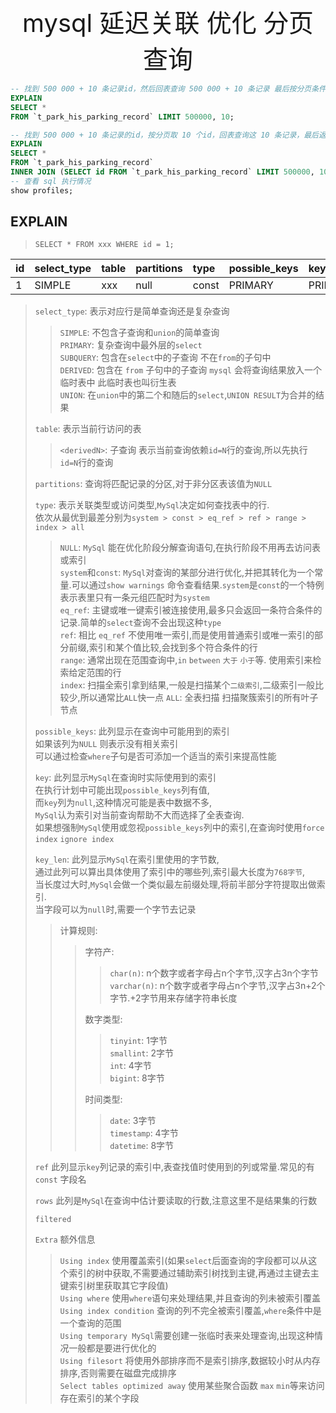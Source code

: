 <div style="text-align: center;font-size: 40px;">mysql 延迟关联 优化 分页查询</div>

```sql
-- 找到 500 000 + 10 条记录id，然后回表查询 500 000 + 10 条记录 最后按分页条件返回10条记录
EXPLAIN
SELECT *
FROM `t_park_his_parking_record` LIMIT 500000, 10;

-- 找到 500 000 + 10 条记录的id，按分页取 10 个id，回表查询这 10 条记录，最后返回10条记录
EXPLAIN
SELECT *
FROM `t_park_his_parking_record`
INNER JOIN (SELECT id FROM `t_park_his_parking_record` LIMIT 500000, 10) AS t USING (id);
-- 查看 sql 执行情况
show profiles;
```

## EXPLAIN

> `SELECT * FROM xxx WHERE id = 1;`

| id   | select_type | table | partitions | type  | possible_keys | key     | key_len | ref   | rows | filtered | Extra |
| :--- | :---------- | :---- | :--------- | :---- | :------------ | :------ | :------ | :---- | :--- | :------- | :---- |
| 1    | SIMPLE      | xxx   | null       | const | PRIMARY       | PRIMARY | 8       | const | 1    | 100      | null  |

> `select_type`: 表示对应行是简单查询还是复杂查询
> > `SIMPLE`:    不包含子查询和`union`的简单查询\
> > `PRIMARY`:   复杂查询中最外层的`select`\
> > `SUBQUERY`:  包含在`select`中的子查询 不在`from`的子句中\
> > `DERIVED`:   包含在 `from` 子句中的子查询 `mysql` 会将查询结果放入一个临时表中 此临时表也叫衍生表\
> > `UNION`:     在`union`中的第二个和随后的`select`,`UNION RESULT`为合并的结果
> 
> `table`: 表示当前行访问的表
> > `<derivedN>`: 子查询 表示当前查询依赖`id=N`行的查询,所以先执行`id=N`行的查询
> 
> `partitions`: 查询将匹配记录的分区,对于非分区表该值为`NULL`
> 
> `type`: 表示关联类型或访问类型,`MySql`决定如何查找表中的行.\
> 依次从最优到最差分别为`system > const > eq_ref > ref > range > index > all`
> > `NULL`: `MySql` 能在优化阶段分解查询语句,在执行阶段不用再去访问表或索引\
> > `system`和`const`: `MySql`对查询的某部分进行优化,并把其转化为一个常量.可以通过`show warnings` 命令查看结果.`system`是`const`的一个特例表示表里只有一条元组匹配时为`system`\
> > `eq_ref`: 主键或唯一键索引被连接使用,最多只会返回一条符合条件的记录.简单的`select`查询不会出现这种`type`\
> > `ref`: 相比 `eq_ref` 不使用唯一索引,而是使用普通索引或唯一索引的部分前缀,索引和某个值比较,会找到多个符合条件的行\
> > `range`: 通常出现在范围查询中,`in` `between` `大于` `小于`等. 使用索引来检索给定范围的行\
> > `index`: 扫描全索引拿到结果,一般是扫描某个`二级索引`,二级索引一般比较少,所以通常比`ALL`快一点
> > `ALL`: 全表扫描 扫描聚簇索引的所有叶子节点
> 
> `possible_keys`: 此列显示在查询中可能用到的索引\
> 如果该列为`NULL` 则表示没有相关索引\
> 可以通过检查`where`子句是否可添加一个适当的索引来提高性能
> 
> `key`: 此列显示`MySql`在查询时实际使用到的索引\
> 在执行计划中可能出现`possible_keys`列有值,\
> 而`key`列为`null`,这种情况可能是表中数据不多,\
> `MySql`认为索引对当前查询帮助不大而选择了全表查询.\
> 如果想强制`MySql`使用或忽视`possible_keys`列中的索引,在查询时使用`force index`  `ignore index`
> 
> `key_len`: 此列显示`MySql`在索引里使用的字节数,\
> 通过此列可以算出具体使用了索引中的哪些列,索引最大长度为`768字节`,\
> 当长度过大时,`MySql`会做一个类似最左前缀处理,将前半部分字符提取出做索引.\
> 当字段可以为`null`时,需要一个字节去记录
> > 计算规则:
> > > 字符产:
> > > > `char(n)`: n个数字或者字母占n个字节,汉字占3n个字节\
> > > > `varchar(n)`: n个数字或者字母占n个字节,汉字占3n+2个字节.+2字节用来存储字符串长度
> > >
> > > 数字类型:
> > > > `tinyint`: 1字节\
> > > > `smallint`: 2字节\
> > > > `int`: 4字节\
> > > > `bigint`: 8字节
> > >
> > > 时间类型:
> > > > `date`: 3字节\
> > > > `timestamp`: 4字节\
> > > > `datetime`: 8字节
> 
> `ref` 此列显示`key`列记录的索引中,表查找值时使用到的列或常量.常见的有`const` 字段名
> 
> `rows` 此列是`MySql`在查询中估计要读取的行数,注意这里不是结果集的行数
> 
> `filtered` 
> 
> `Extra` 额外信息
> > `Using index` 使用覆盖索引(如果`select`后面查询的字段都可以从这个索引的树中获取,不需要通过辅助索引树找到主键,再通过主键去主键索引树里获取其它字段值)\
> > `Using where` 使用`where`语句来处理结果,并且查询的列未被索引覆盖\
> > `Using index condition` 查询的列不完全被索引覆盖,`where`条件中是一个查询的范围\
> > `Using temporary MySql`需要创建一张临时表来处理查询,出现这种情况一般都是要进行优化的\
> > `Using filesort` 将使用外部排序而不是索引排序,数据较小时从内存排序,否则需要在磁盘完成排序\
> > `Select tables optimized away` 使用某些聚合函数 `max` `min`等来访问存在索引的某个字段